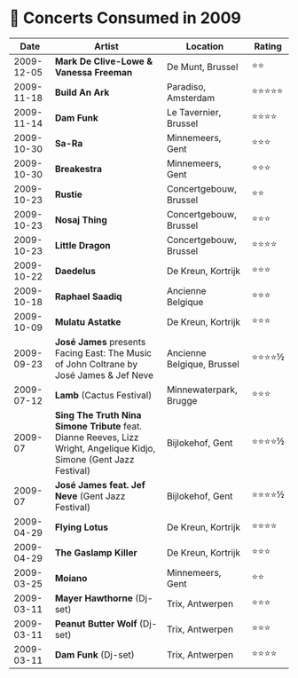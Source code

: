 # 🎤 Concerts Consumed in 2009

| Date | Artist | Location | Rating |
| --- | --- | --- | --- |
| 2009-12-05 | **Mark De Clive-Lowe & Vanessa Freeman** | De Munt, Brussel | ⭐️️⭐️️ |
| 2009-11-18 | **Build An Ark** | Paradiso, Amsterdam | ⭐️️⭐️️⭐️️⭐⭐️️ |
| 2009-11-14 | **Dam Funk** | Le Tavernier, Brussel | ⭐️️⭐️️⭐️️⭐️️ |
| 2009-10-30 | **Sa-Ra** | Minnemeers, Gent | ⭐️️⭐️️⭐️️️ |
| 2009-10-30 | **Breakestra** | Minnemeers, Gent | ⭐️️⭐️️⭐️️ |
| 2009-10-23 | **Rustie** | Concertgebouw, Brussel | ⭐️️⭐️️ |
| 2009-10-23 | **Nosaj Thing** | Concertgebouw, Brussel | ⭐️️⭐️️⭐️️ |
| 2009-10-23 | **Little Dragon** | Concertgebouw, Brussel | ⭐️️⭐️️⭐️️⭐️️ |
| 2009-10-22 | **Daedelus** | De Kreun, Kortrijk | ⭐️️⭐️️⭐️️ |
| 2009-10-18 | **Raphael Saadiq** | Ancienne Belgique | ⭐️️⭐️️⭐️️️ |
| 2009-10-09 | **Mulatu Astatke** | De Kreun, Kortrijk | ⭐️️⭐️️⭐️️️ |
| 2009-09-23 | **José James** presents Facing East: The Music of John Coltrane by José James & Jef Neve | Ancienne Belgique, Brussel | ⭐️️⭐️️⭐️️️⭐️️️½ |
| 2009-07-12 | **Lamb** (Cactus Festival) | Minnewaterpark, Brugge | ⭐️️⭐️️⭐️️️ |
| 2009-07 | **Sing The Truth Nina Simone Tribute** feat. Dianne Reeves, Lizz Wright, Angelique Kidjo, Simone (Gent Jazz Festival) | Bijlokehof, Gent | ⭐️️⭐️️️⭐️⭐½️️️ |
| 2009-07 | **José James feat. Jef Neve**  (Gent Jazz Festival) | Bijlokehof, Gent | ⭐️️⭐️️️⭐️⭐½️️️ |
| 2009-04-29 | **Flying Lotus** | De Kreun, Kortrijk | ⭐️️⭐️️⭐️️️⭐️️️ |
| 2009-04-29 | **The Gaslamp Killer** | De Kreun, Kortrijk | ⭐️️⭐️️⭐️️️ |
| 2009-03-25 | **Moiano** | Minnemeers, Gent | ⭐️️⭐️️ |
| 2009-03-11 | **Mayer Hawthorne** (Dj-set) | Trix, Antwerpen | ⭐️️⭐️️⭐️️️ |
| 2009-03-11 | **Peanut Butter Wolf** (Dj-set) | Trix, Antwerpen | ⭐️️⭐️️⭐️️️ |
| 2009-03-11 | **Dam Funk** (Dj-set) | Trix, Antwerpen | ⭐️️⭐️️⭐️️️⭐️️️ |
